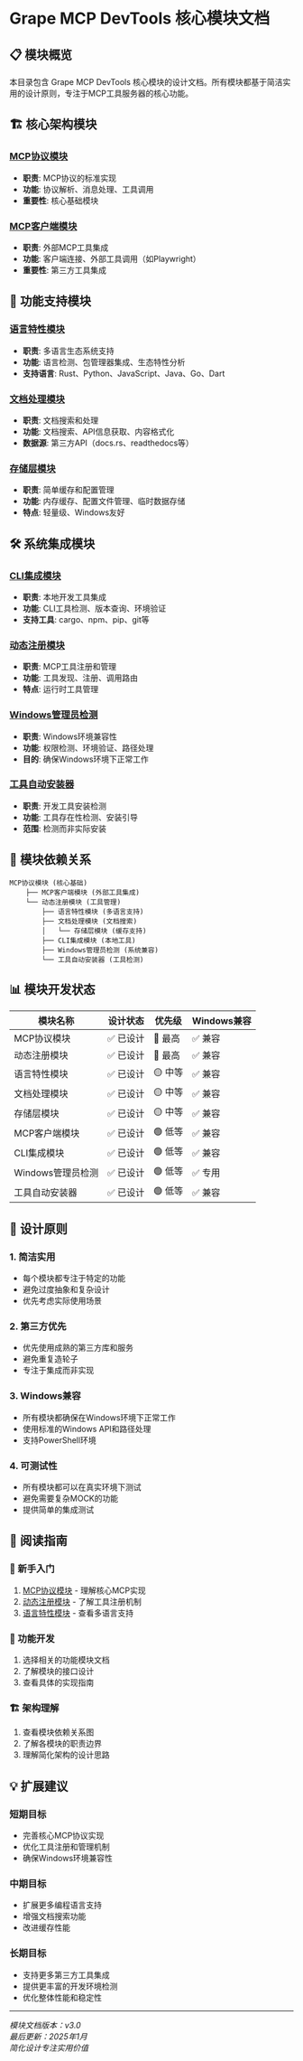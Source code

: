 # Grape MCP DevTools 核心模块文档

## 📋 模块概览

本目录包含 Grape MCP DevTools 核心模块的设计文档。所有模块都基于简洁实用的设计原则，专注于MCP工具服务器的核心功能。

## 🏗️ 核心架构模块

### [MCP协议模块](mcp_protocol.md)
- **职责**: MCP协议的标准实现
- **功能**: 协议解析、消息处理、工具调用
- **重要性**: 核心基础模块

### [MCP客户端模块](mcp_client.md)
- **职责**: 外部MCP工具集成
- **功能**: 客户端连接、外部工具调用（如Playwright）
- **重要性**: 第三方工具集成

## 🔧 功能支持模块

### [语言特性模块](language_features.md)
- **职责**: 多语言生态系统支持
- **功能**: 语言检测、包管理器集成、生态特性分析
- **支持语言**: Rust、Python、JavaScript、Java、Go、Dart

### [文档处理模块](document_processing.md)
- **职责**: 文档搜索和处理
- **功能**: 文档搜索、API信息获取、内容格式化
- **数据源**: 第三方API（docs.rs、readthedocs等）

### [存储层模块](storage_layer.md)
- **职责**: 简单缓存和配置管理
- **功能**: 内存缓存、配置文件管理、临时数据存储
- **特点**: 轻量级、Windows友好

## 🛠️ 系统集成模块

### [CLI集成模块](cli_integration.md)
- **职责**: 本地开发工具集成
- **功能**: CLI工具检测、版本查询、环境验证
- **支持工具**: cargo、npm、pip、git等

### [动态注册模块](dynamic_registry.md)
- **职责**: MCP工具注册和管理
- **功能**: 工具发现、注册、调用路由
- **特点**: 运行时工具管理

### [Windows管理员检测](windows_admin.md)
- **职责**: Windows环境兼容性
- **功能**: 权限检测、环境验证、路径处理
- **目的**: 确保Windows环境下正常工作

### [工具自动安装器](tool_installer.md)
- **职责**: 开发工具安装检测
- **功能**: 工具存在性检测、安装引导
- **范围**: 检测而非实际安装

## 🔗 模块依赖关系

```
MCP协议模块 (核心基础)
    ├── MCP客户端模块 (外部工具集成)
    └── 动态注册模块 (工具管理)
        ├── 语言特性模块 (多语言支持)
        ├── 文档处理模块 (文档搜索)
        │   └── 存储层模块 (缓存支持)
        ├── CLI集成模块 (本地工具)
        ├── Windows管理员检测 (系统兼容)
        └── 工具自动安装器 (工具检测)
```

## 📊 模块开发状态

| 模块名称 | 设计状态 | 优先级 | Windows兼容 |
|---------|---------|-------|-------------|
| MCP协议模块 | ✅ 已设计 | 🔴 最高 | ✅ 兼容 |
| 动态注册模块 | ✅ 已设计 | 🔴 最高 | ✅ 兼容 |
| 语言特性模块 | ✅ 已设计 | 🟡 中等 | ✅ 兼容 |
| 文档处理模块 | ✅ 已设计 | 🟡 中等 | ✅ 兼容 |
| 存储层模块 | ✅ 已设计 | 🟡 中等 | ✅ 兼容 |
| MCP客户端模块 | ✅ 已设计 | 🟢 低等 | ✅ 兼容 |
| CLI集成模块 | ✅ 已设计 | 🟢 低等 | ✅ 兼容 |
| Windows管理员检测 | ✅ 已设计 | 🟢 低等 | ✅ 专用 |
| 工具自动安装器 | ✅ 已设计 | 🟢 低等 | ✅ 兼容 |

## 🎯 设计原则

### 1. 简洁实用
- 每个模块都专注于特定的功能
- 避免过度抽象和复杂设计
- 优先考虑实际使用场景

### 2. 第三方优先
- 优先使用成熟的第三方库和服务
- 避免重复造轮子
- 专注于集成而非实现

### 3. Windows兼容
- 所有模块都确保在Windows环境下正常工作
- 使用标准的Windows API和路径处理
- 支持PowerShell环境

### 4. 可测试性
- 所有模块都可以在真实环境下测试
- 避免需要复杂MOCK的功能
- 提供简单的集成测试

## 📖 阅读指南

### 🚀 新手入门
1. [MCP协议模块](mcp_protocol.md) - 理解核心MCP实现
2. [动态注册模块](dynamic_registry.md) - 了解工具注册机制
3. [语言特性模块](language_features.md) - 查看多语言支持

### 🔧 功能开发
1. 选择相关的功能模块文档
2. 了解模块的接口设计
3. 查看具体的实现指南

### 🏗️ 架构理解
1. 查看模块依赖关系图
2. 了解各模块的职责边界
3. 理解简化架构的设计思路

## 💡 扩展建议

### 短期目标
- 完善核心MCP协议实现
- 优化工具注册和管理机制
- 确保Windows环境兼容性

### 中期目标
- 扩展更多编程语言支持
- 增强文档搜索功能
- 改进缓存性能

### 长期目标
- 支持更多第三方工具集成
- 提供更丰富的开发环境检测
- 优化整体性能和稳定性

---

*模块文档版本：v3.0*  
*最后更新：2025年1月*  
*简化设计专注实用价值* 
